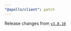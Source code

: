 ```yaml
---
"@apollo/client": patch
---
```


Release changes from [`v3.8.10`](https://github.com/apollographql/apollo-client/releases/tag/v3.8.10)
